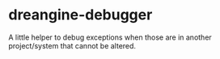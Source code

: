 # dreangine-debugger
A little helper to debug exceptions when those are in another project/system that cannot be altered.
